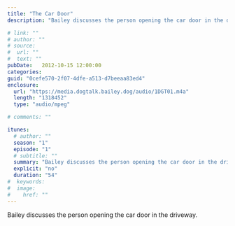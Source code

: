 ```yaml
---
title: "The Car Door"
description: "Bailey discusses the person opening the car door in the driveway."

# link: ""
# author: ""
# source:
#  url: ""
#  text: ""
pubDate:   2012-10-15 12:00:00
categories:
guid: "0cefe570-2f07-4dfe-a513-d7beeaa83ed4"
enclosure:
  url: "https://media.dogtalk.bailey.dog/audio/1DGT01.m4a"
  length: "1318452"
  type: "audio/mpeg"

# comments: ""

itunes:
  # author: ""
  season: "1"
  episode: "1"
  # subtitle: ""
  summary: "Bailey discusses the person opening the car door in the driveway."
  explicit: "no"
  duration: "54"
#  keywords:
#  image:
#    href: ""
---
```


<p>Bailey discusses the person opening the car door in the driveway.</p>
